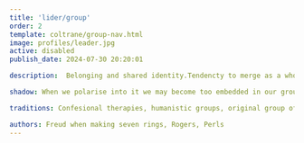 ```yaml
---
title: 'lider/group'
order: 2
template: coltrane/group-nav.html
image: profiles/leader.jpg
active: disabled
publish_date: 2024-07-30 20:20:01

description:  Belonging and shared identity.Tendencty to merge as a whole for a common vision with a leader who maintains the spirit and the coherence of the group. The Leader has a group approach where they want to find an inspiration that may take them and others to a better place.

shadow: When we polarise into it we may become too embedded in our group ideals and develop a cult like behaviour, rejecting external opinions. To lose contact with others groups, putting group's dynamics over rational ideas (in the shape of a cult).

traditions: Confesional therapies, humanistic groups, original group of therapists

authors: Freud when making seven rings, Rogers, Perls
---
```

